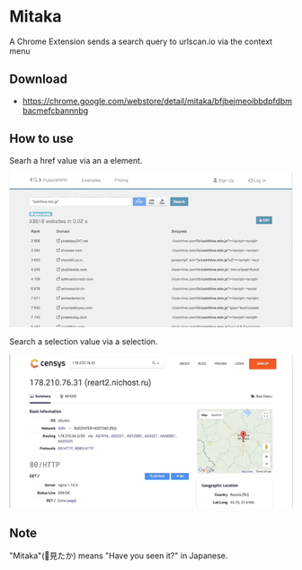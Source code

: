 # Mitaka

A Chrome Extension sends a search query to urlscan.io via the context menu

## Download

- https://chrome.google.com/webstore/detail/mitaka/bfjbejmeoibbdpfdbmbacmefcbannnbg

## How to use

Searh a href value via an a element.

!["example"](/examples/1.gif "1.gif")

Search a selection value via a selection.

!["example2"](/examples/2.gif "2.gif")

## Note

"Mitaka"(見たか) means "Have you seen it?" in Japanese.
